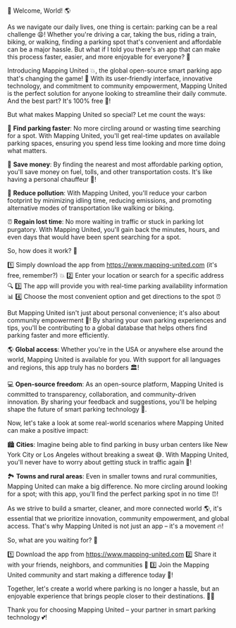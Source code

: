 🎉 Welcome, World! 🌎

As we navigate our daily lives, one thing is certain: parking can be a real challenge 😩! Whether you're driving a car, taking the bus, riding a train, biking, or walking, finding a parking spot that's convenient and affordable can be a major hassle. But what if I told you there's an app that can make this process faster, easier, and more enjoyable for everyone? 🤔

Introducing Mapping United 💥, the global open-source smart parking app that's changing the game! 🔴 With its user-friendly interface, innovative technology, and commitment to community empowerment, Mapping United is the perfect solution for anyone looking to streamline their daily commute. And the best part? It's 100% free 🎁!

But what makes Mapping United so special? Let me count the ways:

📍 **Find parking faster**: No more circling around or wasting time searching for a spot. With Mapping United, you'll get real-time updates on available parking spaces, ensuring you spend less time looking and more time doing what matters.

💸 **Save money**: By finding the nearest and most affordable parking option, you'll save money on fuel, tolls, and other transportation costs. It's like having a personal chauffeur 🚗!

🌟 **Reduce pollution**: With Mapping United, you'll reduce your carbon footprint by minimizing idling time, reducing emissions, and promoting alternative modes of transportation like walking or biking.

⏰ **Regain lost time**: No more waiting in traffic or stuck in parking lot purgatory. With Mapping United, you'll gain back the minutes, hours, and even days that would have been spent searching for a spot.

So, how does it work? 🤔

1️⃣ Simply download the app from https://www.mapping-united.com (it's free, remember?) 💥
2️⃣ Enter your location or search for a specific address 🔍
3️⃣ The app will provide you with real-time parking availability information 📊
4️⃣ Choose the most convenient option and get directions to the spot ⏰

But Mapping United isn't just about personal convenience; it's also about community empowerment 💪! By sharing your own parking experiences and tips, you'll be contributing to a global database that helps others find parking faster and more efficiently.

🌎 **Global access**: Whether you're in the USA or anywhere else around the world, Mapping United is available for you. With support for all languages and regions, this app truly has no borders 🏛️!

💻 **Open-source freedom**: As an open-source platform, Mapping United is committed to transparency, collaboration, and community-driven innovation. By sharing your feedback and suggestions, you'll be helping shape the future of smart parking technology 🚀.

Now, let's take a look at some real-world scenarios where Mapping United can make a positive impact:

🏙️ **Cities**: Imagine being able to find parking in busy urban centers like New York City or Los Angeles without breaking a sweat 😅. With Mapping United, you'll never have to worry about getting stuck in traffic again 🚗!

🏞️ **Towns and rural areas**: Even in smaller towns and rural communities, Mapping United can make a big difference. No more circling around looking for a spot; with this app, you'll find the perfect parking spot in no time ⏰!

As we strive to build a smarter, cleaner, and more connected world 🌎, it's essential that we prioritize innovation, community empowerment, and global access. That's why Mapping United is not just an app – it's a movement 🔥!

So, what are you waiting for? 🤔

1️⃣ Download the app from https://www.mapping-united.com
2️⃣ Share it with your friends, neighbors, and communities 💬
3️⃣ Join the Mapping United community and start making a difference today 🔮!

Together, let's create a world where parking is no longer a hassle, but an enjoyable experience that brings people closer to their destinations. 🏃‍♂️

Thank you for choosing Mapping United – your partner in smart parking technology 💕!
